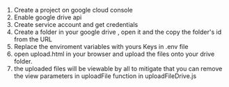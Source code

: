 1. Create a project on google cloud console
2. Enable google drive api
3. Create service account and get credentials
4. Create a folder in your google drive , open it and the copy the folder's id from the URL
5. Replace the enviroment variables with yours Keys in .env file
6. open upload.html in your browser and upload the files onto your drive folder.
7. the uploaded files will be viewable by all to mitigate that you can remove the view parameters in uploadFile function in uploadFileDrive.js

